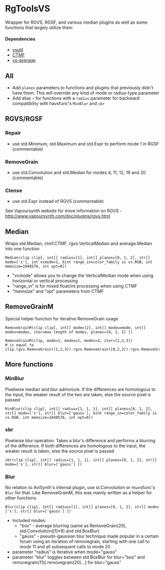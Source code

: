 # RgToolsVS
Wrapper for RGVS, RGSF, and various median plugins as well as some functions that largely utilize them

#### Dependencies
- [vsutil](https://github.com/Irrational-Encoding-Wizardry/vsutil/blob/master/py)
- [CTMF](https://github.com/HomeOfVapourSynthEvolution/VapourSynth-CTMF)
- [vs-average](https://github.com/End-of-Eternity/vs-average)

## All
- Add `planes` parameters to functions and plugins that previously didn't have them. This will override any kind of mode or radius-type parameter
- Add alias `r` for functions with a `radius` parameter for backward compatibility with havsfunc's `MinBlur` and `sbr`


## RGVS/RGSF
### Repair
- use std.Minimum, std.Maximum and std.Expr to perform mode 1 in RGSF (commentable)

### RemoveGrain
- use std.Convolution and std.Median for modes 4, 11, 12, 19 and 20 (commentable)

### Clense
- use std.Expr instead of RGVS (commentable)

See Vapoursynth website for more information on RGVS - http://www.vapoursynth.com/doc/plugins/rgvs.html


## Median 
Wraps std.Median, ctmf.CTMF, rgvs.VerticalMedian and average.Median into one function
```
Median(clip clip[, int[] radius=[1], int[] planes=[0, 1, 2], str[] mode=['s'], int vcmode=1, bint range_in=color_family is vs.RGB, int memsize=1048576, int opt=0])
```
- "vcmode" allows you to change the VerticalMedian mode when using horizontal or vertical processing
- "range_in" is for mixed float/int processing when using CTMF
- "memsize" and "opt" parameters from CTMF


## RemoveGrainM
Special helper function for iterative RemoveGrain usage
```
RemoveGrainM(clip clip[, int[] mode=[2], int[] modeu=mode, int[] modev=modeu, iter=max length of modes, planes=[0, 1, 2] ])
```
```
RemoveGrainM(clip, mode=1, modeu=2, modev=3, iter=[1,2,3])
# is equal to
clip.rgvs.RemoveGrain([1,2,3]).rgvs.RemoveGrain([0,2,3]).rgvs.RemoveGrain([0,0,3])
```


## More functions
### MinBlur
Pixelwise median and blur admixture. If the differences are homologous to the input, the weaker result of the two are taken, else the source pixel is passed
```
MinBlur(clip clip[, int[] radius=[1, 1, 1], int[] planes=[0, 1, 2], str[] mode=['s'], str[] blur=['gauss'], bint range_in=color_family is vs.RGB, int memsize=1048576, int opt=0])
```
### sbr
Pixelwise blur operation. Takes a blur's difference and performs a blurring of the difference. If both differences are homologous to the input, the weaker result is taken, else the source pixel is passed
```
sbr(clip clip[, int[] radius=[1, 1, 1], int[] planes=[0, 1, 2], str[] mode=['s'], str[] blur=['gauss'] ])
```
### Blur
No relation to AviSynth's internal plugin, use st.Convolution or muvsfunc's `Blur` for that.
Like RemoveGrainM, this was mainly written as a helper for other functions.
```
Blur(clip clip[, int[] radius=[1], int[] planes=[0, 1, 2], str[] mode=['s'], str[] blur=['gauss'] ])
```
- Included modes:
  - "box" - average blurring (same as RemoveGrain(20), std.Convolution([1]*9) and std.BoxBlur)
  - "gauss" - pseudo-gaussian blur technique made popular in a certain forum using an iteration of removegrain, starting with one call to mode 11 and all subsequent calls to mode 20
- parameter "radius" is iterative when mode="gauss"
- parameter "blur" toggles between std.BoxBlur for blur="box" and removegrain(11)[.removegrain(20)...] for blur="gauss"
